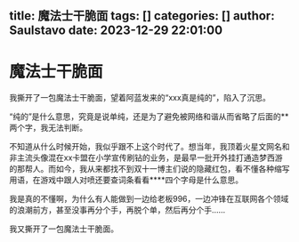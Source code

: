 title: 魔法士干脆面
tags: []
categories: []
author: Saulstavo
date: 2023-12-29 22:01:00
---
# 魔法士干脆面

我撕开了一包魔法士干脆面，望着阿蓝发来的“xxx真是纯的”，陷入了沉思。

“纯的”是什么意思，究竟是说单纯，还是为了避免被网络和谐从而省略了后面的\**两个字，我无法判断。

不知道从什么时候开始，我似乎跟不上这个时代了。想当年，我顶着火星文网名和非主流头像混在xx卡盟在小学宣传刷钻的业务，是最早一批开外挂打通造梦西游的那帮人。而如今，我从来都找不到双十一博主们说的隐藏红包，看不懂各种缩写用语，在游戏中跟人对喷还要查词条看看****四个字母是什么意思。

我是真的不懂啊，为什么有人能做到一边给老板996，一边冲锋在互联网各个领域的浪潮前方，甚至没事再分个手，再脱个单，然后再分个手……

我又撕开了一包魔法士干脆面。